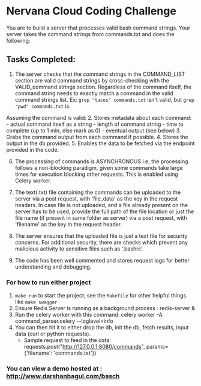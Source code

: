 # Nervana Cloud Coding Challenge #

You are to build a server that processes valid bash command strings.
Your server takes the command strings from commands.txt and does the following:

## Tasks Completed: ##

1. The server checks that the command strings in the COMMAND_LIST section are valid command strings by cross-checking with the VALID_command strings section. Regardless of the command itself, the command string needs to exactly match a command in the valid command strings list.
   Ex: `grep "tacos" commands.txt` isn't valid, but `grep "pwd" commands.txt` is.

Assuming the command is valid:
2. Stores metadata about each command:
    - actual command itself as a string
    - length of command string
    - time to complete (up to 1 min, else mark as 0)
    - eventual output (see below)
3. Grabs the command output from each command if possible.
4. Stores the output in the db provided.
5. Enables the data to be fetched via the endpoint provided in the code.

6. The processing of commands is ASYNCHRONOUS i.e, the processing follows a non-blocking paradigm, given some commands take large times for execution blocking other requests. This is enabled using Celery worker.

7. The text(.txt) file containing the commands can be uploaded to the server via a post request, with 'file_data' as the key in the request headers. In case file is not uploaded, and a file already present on the server has to be used, provide the full path of the file location or just the file name (if present in same folder as server) via a post request, with 'filename' as the key in the request header.

8. The server ensures that the uploaded file is just a text file for security concerns. For additional security, there are checks which prevent any malicious activity to sensitive files such as '.bashrc'.

9. The code has been well commented and stores request logs for better understanding and debugging.


### For how to run either project ###
1. `make run` to start the project; see the `Makefile` for other helpful things like `make swagger`
2. Ensure Redis Server is running as a background process : redis-server &
3. Run the celery worker with this command: celery worker -A command_parser.celery --loglevel=info
4. You can then hit it to either drop the db, init the db, fetch results, input data (curl or python requests).
   - Sample request to feed in the data: requests.post("http://127.0.0.1:8080/commands", params={'filename': 'commands.txt'})
   
### You can view a demo hosted at : http://www.darshanbagul.com/basch ###
